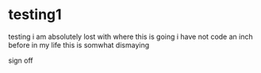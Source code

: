 # testing1

testing
i am absolutely lost with where this is going
i have not code an inch before in my life
this is somwhat dismaying

sign off
